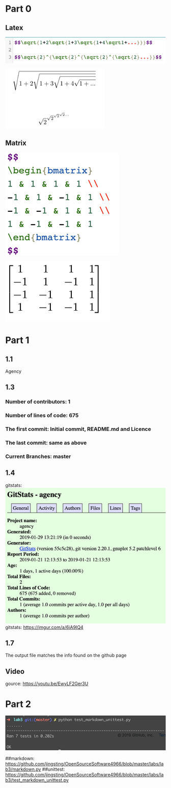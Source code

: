 # Part 0
## Latex
![Alt text](/labs/lab3/resource/latex0.png?raw=true "Title")

![Alt text](/labs/lab3/resource/latex1.png?raw=true "Title")

## Matrix
![Alt text](/labs/lab3/resource/matrix0.png?raw=true "Title")

![Alt text](/labs/lab3/resource/matrix1.png?raw=true "Title")

# Part 1

## 1.1
Agency

## 1.3
### Number of contributors: 1
### Number of lines of code: 675
### The first commit: Initial commit, README.md and Licence
### The last commit: same as above
### Current Branches: master

## 1.4
gitstats: ![Alt text](/labs/lab3/resource/stats0.png?raw=true "Title")
gitstats: https://imgur.com/a/6iA9IQ4

## 1.7
The output file matches the info found on the github page

## Video
gource: https://youtu.be/EwyLF2Ger3U

# Part 2
![Alt text](/labs/lab3/resource/markdown.png?raw=true "Title")

##markdown: https://github.com/jingsting/OpenSourceSoftware4966/blob/master/labs/lab3/markdown.py
##unittest: https://github.com/jingsting/OpenSourceSoftware4966/blob/master/labs/lab3/test_markdown_unittest.py
